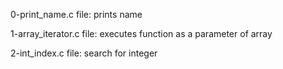 0-print_name.c file: prints name

1-array_iterator.c file: executes function as a parameter of array

2-int_index.c file: search for integer

